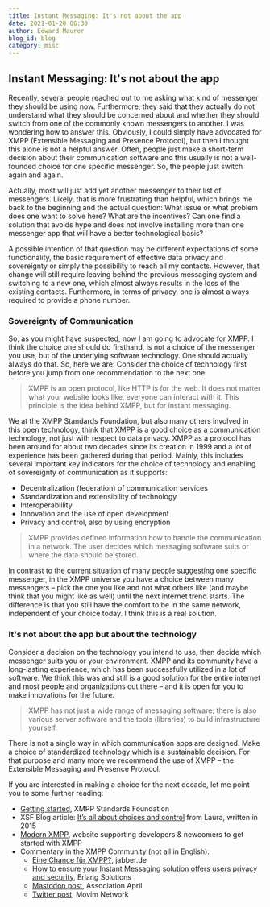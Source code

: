 ```yaml
---
title: Instant Messaging: It's not about the app
date: 2021-01-20 06:30
author: Edward Maurer
blog_id: blog
category: misc
---
```


## Instant Messaging: It's not about the app

Recently, several people reached out to me asking what kind of messenger they should be using now. Furthermore, they said that they actually do not understand what they should be concerned about and whether they should switch from one of the commonly known messengers to another. 
I was wondering how to answer this. Obviously, I could simply have advocated for XMPP (Extensible Messaging and Presence Protocol), but then I thought this alone is not a helpful answer. Often, people just make a short-term decision about their communication software and this usually is not a well-founded choice for one specific messenger. So, the people just switch again and again.

Actually, most will just add yet another messenger to their list of messengers. Likely, that is more frustrating than helpful, which brings me back to the beginning and the actual question: What issue or what problem does one want to solve here? What are the incentives? Can one find a solution that avoids hype and does not involve installing more than one messenger app that will have a better technological basis?

A possible intention of that question may be different expectations of some functionality, the basic requirement of effective data privacy and sovereignty or simply the possibility to reach all my contacts. However, that change will still require leaving behind the previous messaging system and switching to a new one, which almost always results in the loss of the existing contacts. Furthermore, in terms of privacy, one is almost always required to provide a phone number.

### Sovereignty of Communication

So, as you might have suspected, now I am going to advocate for XMPP. I think the choice one should do firsthand, is not a choice of the messenger you use, but of the underlying software technology. One should actually always do that. So, here we are: Consider the choice of technology first before you jump from one recommendation to the next one.

> XMPP is an open protocol, like HTTP is for the web. It does not matter what your website looks like, everyone can interact with it. This principle is the idea behind XMPP, but for instant messaging.

We at the XMPP Standards Foundation, but also many others involved in this open technology, think that XMPP is a good choice as a communication technology, not just with respect to data privacy. XMPP as a protocol has been around for about two decades since its creation in 1999 and a lot of experience has been gathered during that period. Mainly, this includes several important key indicators for the choice of technology and enabling of sovereignty of communication as it supports:

- Decentralization (federation) of communication services
- Standardization and extensibility of technology
- Interoperablility
- Innovation and the use of open development
- Privacy and control, also by using encryption

> XMPP provides defined information how to handle the communication in a network. The user decides which messaging software suits or where the data should be stored.

In contrast to the current situation of many people suggesting one specific messenger, in the XMPP universe you have a choice between many messengers – pick the one you like and not what others like (and maybe think that you might like as well) until the next internet trend starts. The difference is that you still have the comfort to be in the same network, independent of your choice today. I think this is a real solution.

### It's not about the app but about the technology

Consider a decision on the technology you intend to use, then decide which messenger suits you or your environment. XMPP and its community have a long-lasting experience, which has been successfully utilized in a lot of software. We think this was and still is a good solution for the entire internet and most people and organizations out there – and it is open for you to make innovations for the future.

> XMPP has not just a wide range of messaging software; there is also various server software and the tools (libraries) to build infrastructure yourself.

There is not a single way in which communication apps are designed. Make a choice of standardized technology which is a sustainable decision. For that purpose and many more we recommend the use of XMPP – the Extensible Messaging and Presence Protocol.

If you are interested in making a choice for the next decade, let me point you to some further reading:

- [Getting started](https://xmpp.org/getting-started/), XMPP Standards Foundation
- XSF Blog article: [It’s all about choices and control](https://xmpp.org/2015/01/its-all-about-choices-and-control/) from Laura, written in 2015
- [Modern XMPP](https://docs.modernxmpp.org/), website supporting developers & newcomers to get started with XMPP
- Commentary in the XMPP Community (not all in English):
    - [Eine Chance für XMPP?](https://www.jabber.de/eine-chance-fuer-xmpp/), jabber.de
    - [How to ensure your Instant Messaging solution offers users privacy and security](https://www.erlang-solutions.com/blog/how-to-ensure-your-instant-messaging-solution-offers-users-privacy-and-security.html), Erlang Solutions
    - [Mastodon post](https://pouet.april.org/@aprilorg/105520799332659637), Association April
    - [Twitter post](https://twitter.com/MovimNetwork/status/1351138046029279239), Movim Network
   
